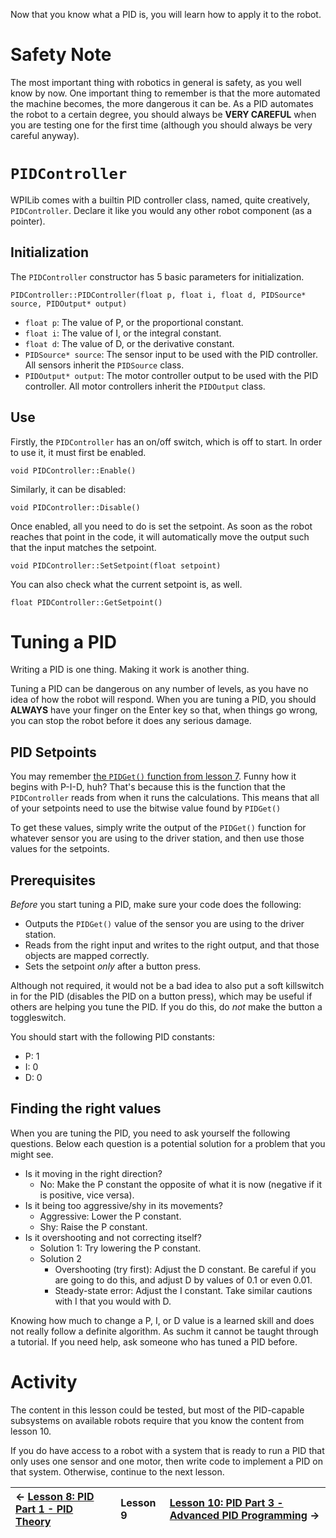 Now that you know what a PID is, you will learn how to apply it to the robot.



# Safety Note #

The most important thing with robotics in general is safety, as you well know by now. One important thing to remember is that the more automated the machine becomes, the more dangerous it can be. As a PID automates the robot to a certain degree, you should always be **VERY CAREFUL** when you are testing one for the first time (although you should always be very careful anyway).

# `PIDController` #

WPILib comes with a builtin PID controller class, named, quite creatively, `PIDController`. Declare it like you would any other robot component (as a pointer).

## Initialization ##

The `PIDController` constructor has 5 basic parameters for initialization.

```
PIDController::PIDController(float p, float i, float d, PIDSource* source, PIDOutput* output)
```

  * `float p`: The value of P, or the proportional constant.
  * `float i`: The value of I, or the integral constant.
  * `float d`: The value of D, or the derivative constant.
  * `PIDSource* source`: The sensor input to be used with the PID controller. All sensors inherit the `PIDSource` class.
  * `PIDOutput* output`: The motor controller output to be used with the PID controller. All motor controllers inherit the `PIDOutput` class.

## Use ##

Firstly, the `PIDController` has an on/off switch, which is off to start. In order to use it, it must first be enabled.

```
void PIDController::Enable()
```

Similarly, it can be disabled:

```
void PIDController::Disable()
```

Once enabled, all you need to do is set the setpoint. As soon as the robot reaches that point in the code, it will automatically move the output such that the input matches the setpoint.

```
void PIDController::SetSetpoint(float setpoint)
```

You can also check what the current setpoint is, as well.

```
float PIDController::GetSetpoint()
```

# Tuning a PID #

Writing a PID is one thing. Making it work is another thing.

Tuning a PID can be dangerous on any number of levels, as you have no idea of how the robot will respond. When you are tuning a PID, you should **ALWAYS** have your finger on the Enter key so that, when things go wrong, you can stop the robot before it does any serious damage.

## PID Setpoints ##

You may remember <a href='WPI_Lesson7#A_Special_Function'>the <code>PIDGet()</code> function from lesson 7</a>. Funny how it begins with P-I-D, huh? That's because this is the function that the `PIDController` reads from when it runs the calculations. This means that all of your setpoints need to use the bitwise value found by `PIDGet()`

To get these values, simply write the output of the `PIDGet()` function for whatever sensor you are using to the driver station, and then use those values for the setpoints.

## Prerequisites ##

_Before_ you start tuning a PID, make sure your code does the following:

  * Outputs the `PIDGet()` value of the sensor you are using to the driver station.
  * Reads from the right input and writes to the right output, and that those objects are mapped correctly.
  * Sets the setpoint _only_ after a button press.

Although not required, it would not be a bad idea to also put a soft killswitch in for the PID (disables the PID on a button press), which may be useful if others are helping you tune the PID. If you do this, do _not_ make the button a toggleswitch.

You should start with the following PID constants:

  * P: 1
  * I: 0
  * D: 0

## Finding the right values ##

When you are tuning the PID, you need to ask yourself the following questions. Below each question is a potential solution for a problem that you might see.

  * Is it moving in the right direction?
    * No: Make the P constant the opposite of what it is now (negative if it is positive, vice versa).
  * Is it being too aggressive/shy in its movements?
    * Aggressive: Lower the P constant.
    * Shy: Raise the P constant.
  * Is it overshooting and not correcting itself?
    * Solution 1: Try lowering the P constant.
    * Solution 2
      * Overshooting (try first): Adjust the D constant. Be careful if you are going to do this, and adjust D by values of 0.1 or even 0.01.
      * Steady-state error: Adjust the I constant. Take similar cautions with I that you would with D.

Knowing how much to change a P, I, or D value is a learned skill and does not really follow a definite algorithm. As suchm it cannot be taught through a tutorial. If you need help, ask someone who has tuned a PID before.

# Activity #

The content in this lesson could be tested, but most of the PID-capable subsystems on available robots require that you know the content from lesson 10.

If you do have access to a robot with a system that is ready to run a PID that only uses one sensor and one motor, then write code to implement a PID on that system. Otherwise, continue to the next lesson.

| ← [Lesson 8: PID Part 1 - PID Theory](WPI_Lesson8.md)  | **Lesson 9** | [Lesson 10: PID Part 3 - Advanced PID Programming](WPI_Lesson10.md) → |
|:---------------------------------------------------------|:-------------|:------------------------------------------------------------------------|